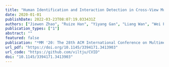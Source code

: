 ```yaml
---
title: "Human Identification and Interaction Detection in Cross-View Multi-Person Videos with Wearable Cameras (MM '20: The 28th ACM International Conference on Multimedia, 2020)"
date: 2020-01-01
publishDate: 2022-03-23T08:07:19.033431Z
authors: ["Jiewen Zhao", "Ruize Han", "Yiyang Gan", "Liang Wan", "Wei Feng", "Song Wang"]
publication_types: ["1"]
abstract: ""
featured: false
publication: "*MM '20: The 28th ACM International Conference on Multimedia, Virtual Event / Seattle, WA, USA, October 12-16, 2020*"
url_pdf: "https://doi.org/10.1145/3394171.3413903"
url_code: "https://github.com/viltju/CVID"
doi: "10.1145/3394171.3413903"
---
```


